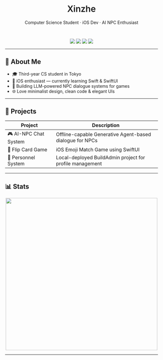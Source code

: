 <h1 align="center" style="font-weight: 600;">Xinzhe</h1>
<p align="center">Computer Science Student · iOS Dev · AI NPC Enthusiast</p>

<br/>

<p align="center">
  <img src="https://img.shields.io/badge/Swift-F05138?style=flat&logo=swift&logoColor=white"/>
  <img src="https://img.shields.io/badge/Python-3776AB?style=flat&logo=python&logoColor=white"/>
  <img src="https://img.shields.io/badge/Docker-2496ED?style=flat&logo=docker&logoColor=white"/>
  <img src="https://img.shields.io/badge/Linux-FCC624?style=flat&logo=linux&logoColor=black"/>
</p>

---

## 🧠 About Me

- 🎓 Third-year CS student in Tokyo
- 🍎 iOS enthusiast — currently learning Swift & SwiftUI
- 🤖 Building LLM-powered NPC dialogue systems for games
- 🌐 Love minimalist design, clean code & elegant UIs

---

## 🧩 Projects

| Project | Description |
|--------|-------------|
| 🎮 AI-NPC Chat System | Offline-capable Generative Agent-based dialogue for NPCs |
| 📱 Flip Card Game | iOS Emoji Match Game using SwiftUI |
| 🧾 Personnel System | Local-deployed BuildAdmin project for profile management |

---

## 📊 Stats

<p align="center">
  <img src="https://github-readme-stats.vercel.app/api?username=Pride-Setsuna&show_icons=true&theme=graywhite&hide_title=true&hide=issues&hide_rank=true" width="500">
</p>

---
